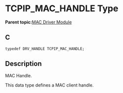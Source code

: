# TCPIP\_MAC\_HANDLE Type

**Parent topic:**[MAC Driver Module](GUID-0C1AF471-66D4-472F-84AF-212E9E18B21D.md)

## C

```
typedef DRV_HANDLE TCPIP_MAC_HANDLE;
```

## Description

MAC Handle.

This data type defines a MAC client handle.

